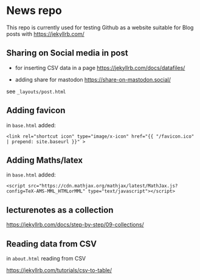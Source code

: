 # News repo

This repo is currently used for testing Github as a website suitable for 
Blog posts with https://jekyllrb.com/

##  Sharing on Social media in post

- for inserting CSV data in a page
 https://jekyllrb.com/docs/datafiles/

- adding share for mastodon
  https://share-on-mastodon.social/

see ```_layouts/post.html``` 
 
## Adding favicon

in `base.html` added:

```
<link rel="shortcut icon" type="image/x-icon" href="{{ "/favicon.ico" | prepend: site.baseurl }}" > 
```

## Adding Maths/latex  


in `base.html` added:

```
<script src="https://cdn.mathjax.org/mathjax/latest/MathJax.js?config=TeX-AMS-MML_HTMLorMML" type="text/javascript"></script>
```

## lecturenotes as a collection

https://jekyllrb.com/docs/step-by-step/09-collections/


## Reading data from CSV

in `about.html` reading from CSV

https://jekyllrb.com/tutorials/csv-to-table/